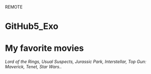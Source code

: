 REMOTE

# GitHub5_Exo

# My favorite movies

*Lord of the Rings, Usual Suspects, Jurassic Park, Interstellar, Top Gun: Maverick, Tenet, Star Wars..*
